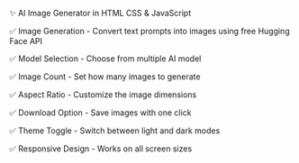 ✨ AI Image Generator in HTML CSS & JavaScript

✅ Image Generation - Convert text prompts into images using free Hugging Face API

✅ Model Selection - Choose from multiple AI model

✅ Image Count - Set how many images to generate

✅ Aspect Ratio - Customize the image dimensions

✅ Download Option - Save images with one click

✅ Theme Toggle - Switch between light and dark modes

✅ Responsive Design - Works on all screen sizes